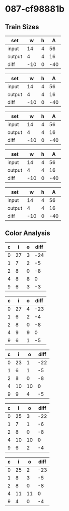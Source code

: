 # 087-cf98881b
## Train Sizes

|set|w|h|A|
|---|---|---|---|
|input|14|4|56|
|output|4|4|16|
|diff|-10|0|-40|


|set|w|h|A|
|---|---|---|---|
|input|14|4|56|
|output|4|4|16|
|diff|-10|0|-40|


|set|w|h|A|
|---|---|---|---|
|input|14|4|56|
|output|4|4|16|
|diff|-10|0|-40|


|set|w|h|A|
|---|---|---|---|
|input|14|4|56|
|output|4|4|16|
|diff|-10|0|-40|


|set|w|h|A|
|---|---|---|---|
|input|14|4|56|
|output|4|4|16|
|diff|-10|0|-40|


## Color Analysis

|c|i|o|diff|
|---|---|---|---|
|0|27|3|-24|
|1|7|2|-5|
|2|8|0|-8|
|4|8|8|0|
|9|6|3|-3|


|c|i|o|diff|
|---|---|---|---|
|0|27|4|-23|
|1|6|2|-4|
|2|8|0|-8|
|4|9|9|0|
|9|6|1|-5|


|c|i|o|diff|
|---|---|---|---|
|0|23|1|-22|
|1|6|1|-5|
|2|8|0|-8|
|4|10|10|0|
|9|9|4|-5|


|c|i|o|diff|
|---|---|---|---|
|0|25|3|-22|
|1|7|1|-6|
|2|8|0|-8|
|4|10|10|0|
|9|6|2|-4|


|c|i|o|diff|
|---|---|---|---|
|0|25|2|-23|
|1|8|3|-5|
|2|8|0|-8|
|4|11|11|0|
|9|4|0|-4|

